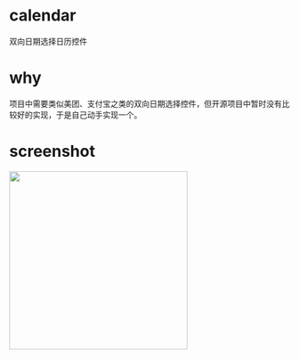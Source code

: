 # calendar
双向日期选择日历控件

# why
项目中需要类似美团、支付宝之类的双向日期选择控件，但开源项目中暂时没有比较好的实现，于是自己动手实现一个。

# screenshot
<img src="https://github.com/oxsource/calendar/blob/master/images/device-2017-08-04-173240.png" width="320"/>
